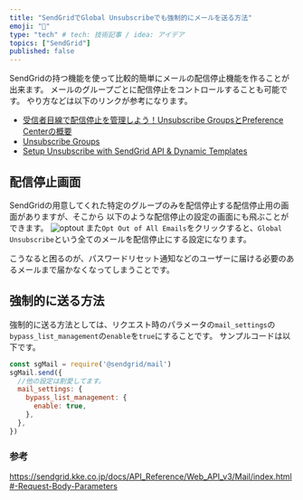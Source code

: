 ```yaml
---
title: "SendGridでGlobal Unsubscribeでも強制的にメールを送る方法"
emoji: "📩"
type: "tech" # tech: 技術記事 / idea: アイデア
topics: ["SendGrid"]
published: false
---
```

SendGridの持つ機能を使って比較的簡単にメールの配信停止機能を作ることが出来ます。
メールのグループごとに配信停止をコントロールすることも可能です。
やり方などは以下のリンクが参考になります。

* [受信者目線で配信停止を管理しよう！Unsubscribe GroupsとPreference Centerの概要](https://sendgrid.kke.co.jp/blog/?p=10316)
* [Unsubscribe Groups](https://sendgrid.kke.co.jp/docs/User_Manual_JP/Suppressions/advanced_suppression_manager.html)
* [Setup Unsubscribe with SendGrid API & Dynamic Templates](https://dgorski.medium.com/setup-unsubscribe-with-sendgrid-api-dynamic-templates-3b942d325d3d)


## 配信停止画面
SendGridの用意してくれた特定のグループのみを配信停止する配信停止用の画面がありますが、そこから
以下のような配信停止の設定の画面にも飛ぶことができます。
![optout](https://storage.googleapis.com/zenn-user-upload/b2027487ce4a-20220814.png)
また`Opt Out of All Emails`をクリックすると、`Global Unsubscribe`という全てのメールを配信停止にする設定になります。

こうなると困るのが、パスワードリセット通知などのユーザーに届ける必要のあるメールまで届かなくなってしまうことです。

## 強制的に送る方法
強制的に送る方法としては、リクエスト時のパラメータの`mail_settings`の`bypass_list_management`の`enable`を`true`にすることです。
サンプルコードは以下です。
```js:sample.js
const sgMail = require('@sendgrid/mail')
sgMail.send({
  //他の設定は割愛してます。
  mail_settings: {
    bypass_list_management: {
      enable: true,
    },
  },
})
```
### 参考
https://sendgrid.kke.co.jp/docs/API_Reference/Web_API_v3/Mail/index.html#-Request-Body-Parameters
